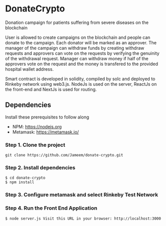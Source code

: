 # DonateCrypto

Donation campaign for patients suffering from severe diseases on the blockchain

User is allowed to create campaigns on the blockchain and people can donate to the campaign. 
Each donator will be marked as  an approver. The manager of the campaign can withdraw funds by creating withdraw requests and 
approvers can vote on the requests by verifying the genuinity of the withdrawal request. 
Manager can withdraw money if half of the approvers vote on the request and the money is transfered to the provided hospital wallet address.

Smart contract is developed in solidity, compiled by solc and deployed to Rinkeby network using web3.js. NodeJs is used on the server, ReactJs on the front-end and NextJs is used for routing. 

## Dependencies

Install these prerequisites to follow along

- NPM: https://nodejs.org
- Metamask: https://metamask.io/

### Step 1. Clone the project

```
git clone https://github.com/Jameem/donate-crypto.git
```
### Step 2. Install dependencies

```
$ cd donate-crypto
$ npm install
```
### Step 3. Configure metamask and select Rinkeby Test Network

### Step 4. Run the Front End Application

```
$ node server.js Visit this URL in your browser: http://localhost:3000
```

